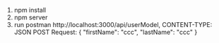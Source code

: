 1. npm install
2. npm server
3. run postman http://localhost:3000/api/userModel,  CONTENT-TYPE: JSON
    POST Request: 
            {
	         "firstName": "ccc",
	         "lastName": "ccc"
            }